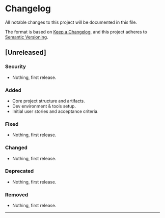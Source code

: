 # Changelog

All notable changes to this project will be documented in this file.

The format is based on [Keep a Changelog](https://keepachangelog.com/en/1.1.0/),
and this project adheres to [Semantic Versioning](https://semver.org/spec/v2.0.0.html).

## [Unreleased]

### Security

- Nothing, first release.

### Added

- Core project structure and artifacts.
- Dev environment & tools setup.
- Initial user stories and acceptance criteria.

### Fixed

- Nothing, first release.

### Changed

- Nothing, first release.

### Deprecated

- Nothing, first release.

### Removed

- Nothing, first release.

----
